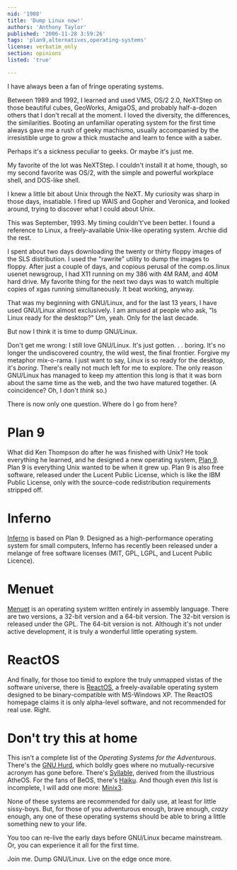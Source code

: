 ```yaml
---
nid: '1908'
title: 'Dump Linux now!'
authors: 'Anthony Taylor'
published: '2006-11-28 3:59:26'
tags: 'plan9,alternatives,operating-systems'
license: verbatim_only
section: opinions
listed: 'true'

---
```

I have always been a fan of fringe operating systems.

Between 1989 and 1992, I learned and used VMS, OS/2 2.0, NeXTStep on those beautiful cubes, GeoWorks, AmigaOS, and probably half-a-dozen others that I don't recall at the moment. I loved the diversity, the differences, the similarities. Booting an unfamiliar operating system for the first time always gave me a rush of geeky machismo, usually accompanied by the irresistible urge to grow a thick mustache and learn to fence with a saber.

Perhaps it's a sickness peculiar to geeks. Or maybe it's just me.


<!--break-->


My favorite of the lot was NeXTStep. I couldn't install it at home, though, so my second favorite was OS/2, with the simple and powerful workplace shell, and DOS-like shell.

I knew a little bit about Unix through the NeXT. My curiosity was sharp in those days, insatiable. I fired up WAIS and Gopher and Veronica, and looked around, trying to discover what I could about Unix.

This was September, 1993. My timing couldn't've been better. I found a reference to Linux, a freely-available Unix-like operating system. Archie did the rest.

I spent about two days downloading the twenty or thirty floppy images of the SLS distribution. I used the "rawrite" utility to dump the images to floppy. After just a couple of days, and copious perusal of the comp.os.linux usenet newsgroup, I had X11 running on my 386 with 4M RAM, and 40M hard drive. My favorite thing for the next two days was to watch multiple copies of xgas running simultaneously. It beat working, anyway.

That was my beginning with GNU/Linux, and for the last 13 years, I have used GNU/Linux almost exclusively. I am amused at people who ask, "Is Linux ready for the desktop?" Um, yeah. Only for the last decade.

But now I think it is time to dump GNU/Linux.

Don't get me wrong: I still love GNU/Linux. It's just gotten. . . boring. It's no longer the undiscovered country, the wild west, the final frontier. Forgive my metaphor mix-o-rama. I just want to say, Linux is so ready for the desktop, it's _boring_. There's really not much left for me to explore. The only reason GNU/Linux has managed to keep my attention this long is that it was born about the same time as the web, and the two have matured together. (A coincidence? Oh, I don't _think_ so.)

There is now only one question. Where do I go from here?


# Plan 9

What did Ken Thompson do after he was finished with Unix? He took everything he learned, and he designed a new operating system, [Plan 9](http://plan9.bell-labs.com/plan9/). Plan 9 is everything Unix wanted to be when it grew up. Plan 9 is also free software, released under the Lucent Public License, which is like the IBM Public License, only with the source-code redistribution requirements stripped off.


# Inferno

[Inferno](http://www.vitanuova.com/inferno/) is based on Plan 9. Designed as a high-performance operating system for small computers, Inferno has recently been released under a melange of free software licenses (MIT, GPL, LGPL, and Lucent Public Licence).


# Menuet

[Menuet](http://www.menuetos.net/) is an operating system written entirely in assembly language. There are two versions, a 32-bit version and a 64-bit version. The 32-bit version is released under the GPL. The 64-bit version is not. Although it's not under active development, it is truly a wonderful little operating system.


# ReactOS

And finally, for those too timid to explore the truly unmapped vistas of the software universe, there is [ReactOS](http://www.reactos.org/en/index.html), a freely-available operating system designed to be binary-compatible with MS-Windows XP. The ReactOS homepage claims it is only alpha-level software, and not recommended for real use. Right.


# Don't try this at home

This isn't a complete list of the _Operating Systems for the Adventurous_. There's the [GNU Hurd](http://www.gnu.org/software/hurd/hurd.html), which boldly goes where no mutually-recursive acronym has gone before. There's [Syllable](http://www.syllable.org/), derived from the illustrious AtheOS. For the fans of BeOS, there's [Haiku](http://haiku-os.org/). And though even _this_ list is incomplete, I will add one more: [Minix3](http://www.minix3.org/).

None of these systems are recommended for daily use, at least for little sissy-boys. But, for those of you adventurous enough, brave enough, _crazy_ enough, any one of these operating systems should be able to bring a little something new to your life.

You too can re-live the early days before GNU/Linux became mainstream. Or, you can experience it all for the first time.

Join me. Dump GNU/Linux. Live on the edge once more.

